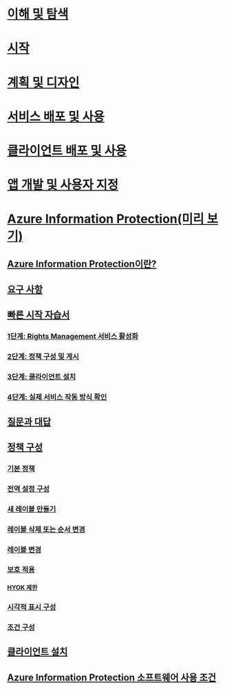 # [이해 및 탐색](/rights-management/understand-explore/azure-rights-management)
# [시작](/rights-management/get-started/requirements-azure-rms)
# [계획 및 디자인](/rights-management/plan-design/deployment-roadmap)
# [서비스 배포 및 사용](/rights-management/deploy-use/activate-service)
# [클라이언트 배포 및 사용](/rights-management/rms-client/use-client)
# [앱 개발 및 사용자 지정](/rights-management/develop/developers-guide)
# [Azure Information Protection(미리 보기)](what-is-information-protection.md)
## [Azure Information Protection이란?](what-is-information-protection.md)
## [요구 사항](requirements-azure-infoprotect.md)
## [빠른 시작 자습서](infoprotect-quick-start-tutorial.md)
### [1단계: Rights Management 서비스 활성화](infoprotect-tutorial-step1.md)
### [2단계: 정책 구성 및 게시](infoprotect-tutorial-step2.md)
### [3단계: 클라이언트 설치](infoprotect-tutorial-step3.md)
### [4단계: 실제 서비스 작동 방식 확인](infoprotect-tutorial-step4.md)
## [질문과 대답](faq.md)
## [정책 구성](configure-policy.md)
### [기본 정책](configure-policy-default.md)
### [전역 설정 구성](configure-policy-settings.md)
### [새 레이블 만들기](configure-policy-new-label.md)
### [레이블 삭제 또는 순서 변경](configure-policy-delete-reorder.md)
### [레이블 변경](configure-policy-change-label.md)
### [보호 적용](configure-policy-protection.md)
#### [HYOK 제한](configure-adrms-restrictions.md)
### [시각적 표시 구성](configure-policy-markings.md)
### [조건 구성](configure-policy-classification.md)
## [클라이언트 설치](info-protect-client.md)
## [Azure Information Protection 소프트웨어 사용 조건](aip-software-license-terms.md)


<!--HONumber=Sep16_HO1-->


